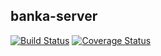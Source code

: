 ## banka-server
[![Build Status](https://travis-ci.org/saslamp/banker-server.svg?branch=master)](https://travis-ci.org/saslamp/banker-server)
[![Coverage Status](https://coveralls.io/repos/github/saslamp/banker-server/badge.svg?branch=coveralls)](https://coveralls.io/github/saslamp/banker-server?branch=coveralls)
